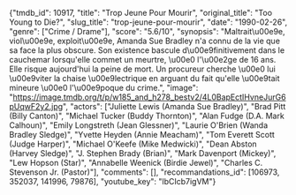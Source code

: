 {"tmdb_id": 10917, "title": "Trop Jeune Pour Mourir", "original_title": "Too Young to Die?", "slug_title": "trop-jeune-pour-mourir", "date": "1990-02-26", "genre": ["Crime / Drame"], "score": "5.6/10", "synopsis": "Maltrait\u00e9e, viol\u00e9e, exploit\u00e9e, Amanda Sue Bradley n'a connu de la vie que sa face la plus obscure. Son existence bascule d\u00e9finitivement dans le cauchemar lorsqu'elle commet un meurtre, \u00e0 l'\u00e2ge de 16 ans. Elle risque aujourd'hui la peine de mort. Un procureur cherche \u00e0 lui \u00e9viter la chaise \u00e9lectrique en arguant du fait qu'elle \u00e9tait mineure \u00e0 l'\u00e9poque du crime.", "image": "https://image.tmdb.org/t/p/w185_and_h278_bestv2/4L0BapEctIHvneJurG6pUqwF2y2.jpg", "actors": ["Juliette Lewis (Amanda Sue Bradley)", "Brad Pitt (Billy Canton)", "Michael Tucker (Buddy Thornton)", "Alan Fudge (D.A. Mark Calhoun)", "Emily Longstreth (Jean Glessner)", "Laurie O'Brien (Wanda Bradley Sledge)", "Yvette Heyden (Annie Meacham)", "Tom Everett Scott (Judge Harper)", "Michael O'Keefe (Mike Medwicki)", "Dean Abston (Harvey Sledge)", "J. Stephen Brady (Brian)", "Mark Davenport (Mickey)", "Lew Hopson (Star)", "Annabelle Weenick (Birdie Jewel)", "Charles C. Stevenson Jr. (Pastor)"], "comments": [], "recommandations_id": [106973, 352037, 141996, 79876], "youtube_key": "lbCIcb7igVM"}